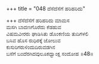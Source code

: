 +++
title = "048 ದೆಸೆದೆಸೆಗೆ ಹರಿಹರಿದು"

+++
ದೆಸೆದೆಸೆಗೆ ಹರಿಹರಿದು ಮಾಮಸ  
ಮಸಗಿ ಬಾದಣಗೊರೆದು ಕೆಡಹುವ  
ವಿಷಮವೀರರು ಘಾಡಿಸಿತು ಡೊಂಕಣಿಯ ತುದಿಗಳಲಿ  
ಬಸಿವ ಹೊಸ ರುಧಿರಕ್ಕೆ ಜೋಲುವ  
ಕುಸುರಿಗರುಳಿಂದುದಿರುವಡಗಿನ  
ಬಸೆಗೆ ಬಂದೆರಗಿದವುಲೂಕಧ್ವಾಂಕ್ಷ ಸಂದೋಹ      ॥48॥
